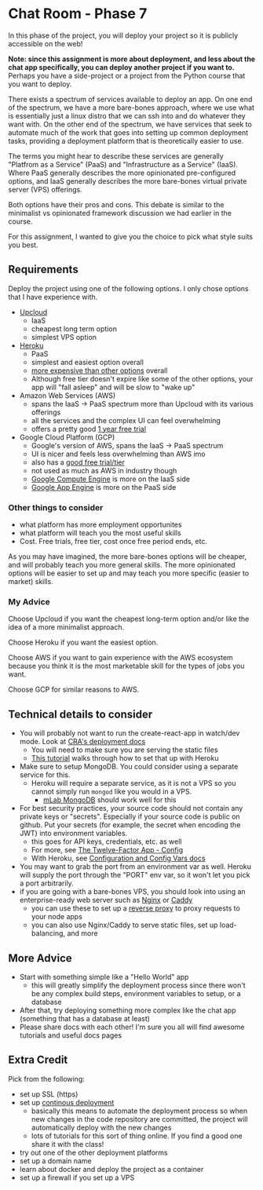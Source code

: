 # Chat Room - Phase 7

In this phase of the project, you will deploy your project so it is publicly accessible on the web!

**Note: since this assignment is more about deployment, and less about the chat app specifically, you can deploy another project if you want to.** Perhaps you have a side-project or a project from the Python course that you want to deploy.

There exists a spectrum of services available to deploy an app. On one end of the spectrum, we have a more bare-bones approach, where we use what is essentially just a linux distro that we can ssh into and do whatever they want with. On the other end of the spectrum, we have services that seek to automate much of the work that goes into setting up common deployment tasks, providing a deployment platform that is theoretically easier to use.

The terms you might hear to describe these services are generally "Platfrom as a Service" (PaaS) and "Infrastructure as a Service" (IaaS). Where PaaS generally describes the more opinionated pre-configured options, and IaaS generally describes the more bare-bones virtual private server (VPS) offerings.

Both options have their pros and cons. This debate is similar to the minimalist vs opinionated framework discussion we had earlier in the course.

For this assignment, I wanted to give you the choice to pick what style suits you best.

## Requirements

Deploy the project using one of the following options. I only chose options that I have experience with.

* [Upcloud](https://upcloud.com/)
  * IaaS
  * cheapest long term option
  * simplest VPS option
* [Heroku](https://www.heroku.com/)
  * PaaS
  * simplest and easiest option overall
  * [more expensive than other options](https://www.heroku.com/pricing) overall
  * Although free tier doesn't expire like some of the other options, your app will "fall asleep" and will be slow to "wake up"
* Amazon Web Services (AWS)
  * spans the IaaS -> PaaS spectrum more than Upcloud with its various offerings
  * all the services and the complex UI can feel overwhelming
  * offers a pretty good [1 year free trial](https://aws.amazon.com/free/?all-free-tier.sort-by=item.additionalFields.SortRank&all-free-tier.sort-order=asc)
* Google Cloud Platform (GCP)
  * Google's version of AWS, spans the IaaS -> PaaS spectrum
  * UI is nicer and feels less overwhelming than AWS imo
  * also has a [good free trial/tier](https://cloud.google.com/free/)
  * not used as much as AWS in industry though 
  * [Google Compute Engine](https://cloud.google.com/compute/) is more on the IaaS side
  * [Google App Engine](https://cloud.google.com/appengine/) is more on the PaaS side

### Other things to consider

* what platform has more employment opportunites
* what platform will teach you the most useful skills
* Cost. Free trials, free tier, cost once free period ends, etc.

As you may have imagined, the more bare-bones options will be cheaper, and will probably teach you more general skills. The more opinionated options will be easier to set up and may teach you more specific (easier to market) skills.

### My Advice

Choose Upcloud if you want the cheapest long-term option and/or like the idea of a more minimalist approach.

Choose Heroku if you want the easiest option.

Choose AWS if you want to gain experience with the AWS ecosystem because you think it is the most marketable skill for the types of jobs you want.

Choose GCP for similar reasons to AWS.

## Technical details to consider

* You will probably not want to run the create-react-app in watch/dev mode. Look at [CRA's deployment docs](https://create-react-app.dev/docs/deployment/)
  * You will need to make sure you are serving the static files
  * [This tutorial](https://daveceddia.com/deploy-react-express-app-heroku/) walks through how to set that up with Heroku
* Make sure to setup MongoDB. You could consider using a separate service for this. 
  * Heroku will require a separate service, as it is not a VPS so you cannot simply run `mongod` like you would in a VPS. 
    * [mLab MongoDB](https://devcenter.heroku.com/articles/mongolab) should work well for this
* For best security practices, your source code should not contain any private keys or "secrets". Especially if your source code is public on github. Put your secrets (for example, the secret when encoding the JWT) into environment variables.
  * this goes for API keys, credentials, etc. as well
  * For more, see [The Twelve-Factor App - Config](https://12factor.net/config)
  * With Heroku, see [Configuration and Config Vars docs](https://devcenter.heroku.com/articles/config-vars)
* You may want to grab the port from an environment var as well. Heroku will supply the port through the "PORT" env var, so it won't let you pick a port arbitrarily.
* if you are going with a bare-bones VPS, you should look into using an enterprise-ready web server such as [Nginx](https://nginx.org/) or [Caddy](https://caddyserver.com/)
  * you can use these to set up a [reverse proxy](https://en.wikipedia.org/wiki/Reverse_proxy) to proxy requests to your node apps
  * you can also use Nginx/Caddy to serve static files, set up load-balancing, and more

## More Advice

* Start with something simple like a "Hello World" app
  * this will greatly simplify the deployment process since there won't be any complex build steps, environment variables to setup, or a database
* After that, try deploying something more complex like the chat app (something that has a database at least)
* Please share docs with each other! I'm sure you all will find awesome tutorials and useful docs pages

## Extra Credit

Pick from the following:

* set up SSL (https)
* set up [continous deployment](https://en.wikipedia.org/wiki/Continuous_deployment)
  * basically this means to automate the deployment process so when new changes in the code repository are committed, the project will automatically deploy with the new changes
  * lots of tutorials for this sort of thing online. If you find a good one share it with the class!
* try out one of the other deployment platforms
* set up a domain name
* learn about docker and deploy the project as a container
* set up a firewall if you set up a VPS
